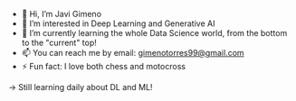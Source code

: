 - 👋 Hi, I’m Javi Gimeno
- 👀 I’m interested in Deep Learning and Generative AI
- 🌱 I’m currently learning the whole Data Science world, from the bottom to the "current" top!
- 📫 You can reach me by email: gimenotorres99@gmail.com
- ⚡ Fun fact: I love both chess and motocross

-> Still learning daily about DL and ML!
<!---
javigimeno9/javigimeno9 is a ✨ special ✨ repository because its `README.md` (this file) appears on your GitHub profile.
You can click the Preview link to take a look at your changes.
--->
